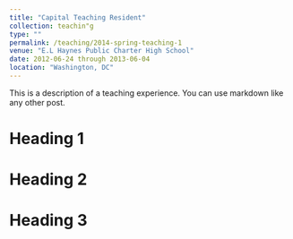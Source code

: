 ```yaml
---
title: "Capital Teaching Resident"
collection: teachin"g
type: ""
permalink: /teaching/2014-spring-teaching-1
venue: "E.L Haynes Public Charter High School"
date: 2012-06-24 through 2013-06-04
location: "Washington, DC"
---
```


This is a description of a teaching experience. You can use markdown like any other post.

Heading 1
======

Heading 2
======

Heading 3
======